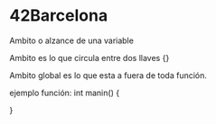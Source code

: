 # 42Barcelona

Ambito o alzance de una variable

Ambito es lo que circula entre dos llaves {}

Ambito global es lo que esta a fuera de toda función. 

ejemplo función:
  int manin()
  {

  }

  